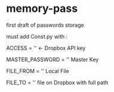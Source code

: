 # memory-pass
first draft of passwords storage

must add Const.py with :

ACCESS = ''  <- Dropbox API key

MASTER_PASSWORD = '' Master Key

FILE_FROM = '' Local File 

FILE_TO = '' file on Dropbox with full path
